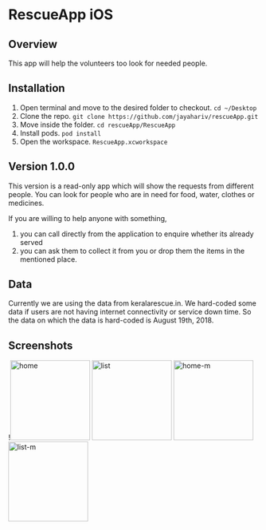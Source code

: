 # RescueApp iOS

## Overview
This app will help the volunteers too look for needed people.

## Installation
1. Open terminal and move to the desired folder to checkout. `cd ~/Desktop`
2. Clone the repo. `git clone https://github.com/jayahariv/rescueApp.git`
3. Move inside the folder. `cd rescueApp/RescueApp`
4. Install pods. `pod install`
5. Open the workspace. `RescueApp.xcworkspace`


## Version 1.0.0
This version is a read-only app which will show the requests from different people. You can look for people who are in need for food, water, clothes or medicines. 

If you are willing to help anyone with something, 
1. you can call directly from the application to enquire whether its already served
2. you can ask them to collect it from you or drop them the items in the mentioned place. 


## Data 
Currently we are using the data from keralarescue.in. We hard-coded some data if users are not having internet connectivity or service down time. So the data on which the data is hard-coded is August 19th, 2018. 

## Screenshots
!<img width="160" alt="home" src="https://user-images.githubusercontent.com/10448770/44382102-70578b00-a4c8-11e8-94cf-4265278739b1.png">
<img width="160" alt="list" src="https://user-images.githubusercontent.com/10448770/44382600-6d5d9a00-a4ca-11e8-9180-e076a5e572e9.png">
<img width="160" alt="home-m" src="https://user-images.githubusercontent.com/10448770/44382566-47d09080-a4ca-11e8-8797-0ae8dc8eea9e.png">
<img width="160" alt="list-m" src="https://user-images.githubusercontent.com/10448770/44382567-47d09080-a4ca-11e8-9c62-7024ef01513a.png">
